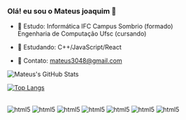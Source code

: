 ### Olá! eu sou o Mateus joaquim 👋

- 📖 Estudo:    Informática IFC Campus Sombrio (formado)</br>Engenharia de Computação Ufsc  (cursando)

- 🌱 Estudando:    C++/JavaScript/React

- 📧 Contato:       mateus3048@gmail.com

 ![Mateus's GitHub Stats](https://github-readme-stats.vercel.app/api?username=MateusJ&show_icons=true&theme=tokyonight)
 
 [![Top Langs](https://github-readme-stats.vercel.app/api/top-langs/?username=MateusJ&layout=compact&theme=tokyonight)](https://github.com/anuraghazra/github-readme-stats)

 <div style="display: inline_block"></br>
    <img align="center" alt="html5" src="https://img.shields.io/badge/HTML5-E34F26?style=for-the-badge&logo=html5&logoColor=white">
    <img align="center" alt="html5" src="https://img.shields.io/badge/CSS3-1572B6?style=for-the-badge&logo=css3&logoColor=white">
    <img align="center" alt="html5" src="https://img.shields.io/badge/PHP-777BB4?style=for-the-badge&logo=php&logoColor=white">
    <img align="center" alt="html5" src="https://img.shields.io/badge/JavaScript-323330?style=for-the-badge&logo=javascript&logoColor=F7DF1E">
    <img align="center" alt="html5" src="https://img.shields.io/badge/MySQL-00000F?style=for-the-badge&logo=mysql&logoColor=white">
    <img align="center" alt="html5" src="https://img.shields.io/badge/C-00599C?style=for-the-badge&logo=c&logoColor=white">
    <img align="center" alt="html5" src="https://img.shields.io/badge/C%2B%2B-00599C?style=for-the-badge&logo=c%2B%2B&logoColor=white">
 </div></br>
